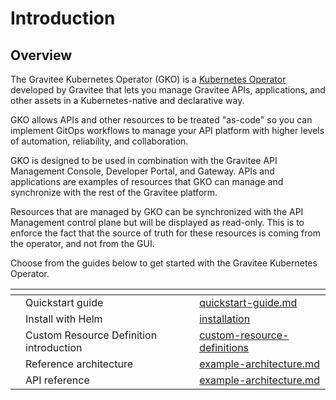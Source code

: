 # Introduction

## Overview

The Gravitee Kubernetes Operator (GKO) is a [Kubernetes Operator](https://kubernetes.io/docs/concepts/extend-kubernetes/operator/) developed by Gravitee that lets you manage Gravitee APIs, applications, and other assets in a Kubernetes-native and declarative way.

GKO allows APIs and other resources to be treated "as-code" so you can implement GitOps workflows to manage your API platform with higher levels of automation, reliability, and collaboration.

GKO is designed to be used in combination with the Gravitee API Management Console, Developer Portal, and Gateway. APIs and applications are examples of resources that GKO can manage and synchronize with the rest of the Gravitee platform.

Resources that are managed by GKO can be synchronized with the API Management control plane but will be displayed as read-only. This is to enforce the fact that the source of truth for these resources is coming from the operator, and not from the GUI.

Choose from the guides below to get started with the Gravitee Kubernetes Operator.

<table data-view="cards"><thead><tr><th></th><th></th><th></th><th data-hidden data-card-target data-type="content-ref"></th></tr></thead><tbody><tr><td></td><td>Quickstart guide</td><td></td><td><a href="getting-started/quickstart-guide.md">quickstart-guide.md</a></td></tr><tr><td></td><td>Install with Helm</td><td></td><td><a href="getting-started/installation/">installation</a></td></tr><tr><td></td><td>Custom Resource Definition introduction</td><td></td><td><a href="overview/custom-resource-definitions/">custom-resource-definitions</a></td></tr><tr><td></td><td>Reference architecture</td><td></td><td><a href="overview/example-architecture.md">example-architecture.md</a></td></tr><tr><td></td><td>API reference</td><td></td><td><a href="overview/example-architecture.md">example-architecture.md</a></td></tr></tbody></table>
